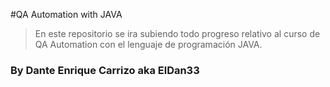 #QA Automation with JAVA
> En este repositorio se ira subiendo todo progreso relativo al curso de QA Automation con el lenguaje de programación JAVA.

### By Dante Enrique Carrizo aka ElDan33
